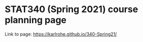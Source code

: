 # STAT340 (Spring 2021) course planning page

Link to page: https://karlrohe.github.io/340-Spring21/
